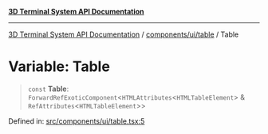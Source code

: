[**3D Terminal System API Documentation**](../../../../README.md)

***

[3D Terminal System API Documentation](../../../../README.md) / [components/ui/table](../README.md) / Table

# Variable: Table

> `const` **Table**: `ForwardRefExoticComponent`\<`HTMLAttributes`\<`HTMLTableElement`\> & `RefAttributes`\<`HTMLTableElement`\>\>

Defined in: [src/components/ui/table.tsx:5](https://github.com/Dicommunitas/ThreeJS_Terminal_3D/blob/924f3613caa2db721a2c5fd220c2ea062aa5d81f/src/components/ui/table.tsx#L5)
